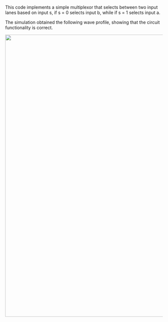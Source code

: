This code implements a simple multiplexor that selects between two input lanes based on input s, if s = 0 selects input b, while if s = 1 selects input a.

The simulation obtained the following wave profile, showing that the circuit functionality is correct.

<p align="center">
  <img src="https://github.com/user-attachments/assets/474c52e1-77e9-4d78-a727-862abc463265" width="900" />
</p>
